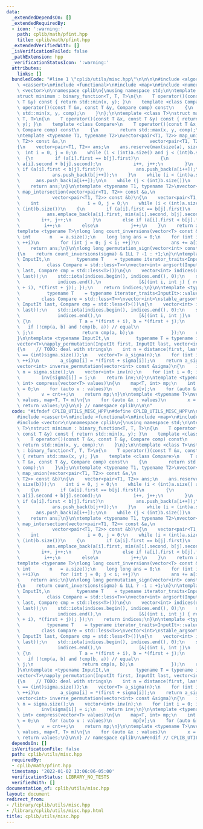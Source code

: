 ```yaml
---
data:
  _extendedDependsOn: []
  _extendedRequiredBy:
  - icon: ':warning:'
    path: cplib/math/pfint.hpp
    title: cplib/math/pfint.hpp
  _extendedVerifiedWith: []
  _isVerificationFailed: false
  _pathExtension: hpp
  _verificationStatusIcon: ':warning:'
  attributes:
    links: []
  bundledCode: "#line 1 \"cplib/utils/misc.hpp\"\n\n\n\n#include <algorithm>\n#include\
    \ <cassert>\n#include <functional>\n#include <map>\n#include <numeric>\n#include\
    \ <vector>\n\nnamespace cplib\n{\nusing namespace std;\n\ntemplate <class T>\n\
    struct minimum : binary_function<T, T, T>\n{\n    T operator()(const T &x, const\
    \ T &y) const { return std::min(x, y); }\n    template <class Compare>\n    T\
    \ operator()(const T &x, const T &y, Compare comp) const\n    {\n        return\
    \ std::min(x, y, comp);\n    }\n};\n\ntemplate <class T>\nstruct maximum : binary_function<T,\
    \ T, T>\n{\n    T operator()(const T &x, const T &y) const { return std::max(x,\
    \ y); }\n    template <class Compare>\n    T operator()(const T &x, const T &y,\
    \ Compare comp) const\n    {\n        return std::max(x, y, comp);\n    }\n};\n\
    \ntemplate <typename T1, typename T2>\nvector<pair<T1, T2>> map_union(vector<pair<T1,\
    \ T2>> const &a,\n                               vector<pair<T1, T2>> const &b)\n\
    {\n    vector<pair<T1, T2>> ans;\n    ans.reserve(max(size(a), size(b)));\n  \
    \  int i = 0, j = 0;\n    while (i < (int)a.size() and j < (int)b.size())\n  \
    \  {\n        if (a[i].first == b[j].first)\n        {\n            ans.emplace_back(a[i].first,\
    \ a[i].second + b[j].second);\n            i++, j++;\n        }\n        else\
    \ if (a[i].first < b[j].first)\n            ans.push_back(a[i++]);\n        else\n\
    \            ans.push_back(b[j++]);\n    }\n    while (i < (int)a.size())\n  \
    \      ans.push_back(a[i++]);\n\n    while (j < (int)b.size())\n        ans.push_back(b[j++]);\n\
    \    return ans;\n}\n\ntemplate <typename T1, typename T2>\nvector<pair<T1, T2>>\
    \ map_intersection(vector<pair<T1, T2>> const &a,\n                          \
    \            vector<pair<T1, T2>> const &b)\n{\n    vector<pair<T1, T2>> ans;\n\
    \    int                  i = 0, j = 0;\n    while (i < (int)a.size() and j <\
    \ (int)b.size())\n    {\n        if (a[i].first == b[j].first)\n        {\n  \
    \          ans.emplace_back(a[i].first, min(a[i].second, b[j].second));\n    \
    \        i++, j++;\n        }\n        else if (a[i].first < b[j].first)\n   \
    \         i++;\n        else\n            j++;\n    }\n    return ans;\n}\n\n\
    template <typename T>\nlong long count_inversions(vector<T> const &a)\n{\n   \
    \ int       n   = a.size();\n    long long ans = 0;\n    for (int i = 1; i < n;\
    \ ++i)\n        for (int j = 0; j < i; ++j)\n            ans += a[i] < a[j];\n\
    \    return ans;\n}\n\nlong long permutation_sign(vector<int> const &sigma)\n\
    {\n    return count_inversions(sigma) & 1LL ? -1 : +1;\n}\n\ntemplate <typename\
    \ InputIt,\n          typename T    = typename iterator_traits<InputIt>::value_type,\n\
    \          class Compare = std::less<T>>\nvector<int> argsort(InputIt first, InputIt\
    \ last, Compare cmp = std::less<T>())\n{\n    vector<int> indices(distance(first,\
    \ last));\n    std::iota(indices.begin(), indices.end(), 0);\n    std::sort(indices.begin(),\n\
    \              indices.end(),\n              [&](int i, int j) { return cmp(*(first\
    \ + i), *(first + j)); });\n    return indices;\n}\n\ntemplate <typename InputIt,\n\
    \          typename T    = typename iterator_traits<InputIt>::value_type,\n  \
    \        class Compare = std::less<T>>\nvector<int>\nstable_argsort(InputIt first,\
    \ InputIt last, Compare cmp = std::less<T>())\n{\n    vector<int> indices(distance(first,\
    \ last));\n    std::iota(indices.begin(), indices.end(), 0);\n    std::sort(indices.begin(),\n\
    \              indices.end(),\n              [&](int i, int j)\n             \
    \ {\n                  T a = *(first + i), b = *(first + j);\n               \
    \   if (!cmp(a, b) and !cmp(b, a)) // equal\n                      return i <\
    \ j;\n                  return cmp(a, b);\n              });\n    return indices;\n\
    }\n\ntemplate <typename InputIt,\n          typename T = typename iterator_traits<InputIt>::value_type>\n\
    vector<T>\napply_permutation(InputIt first, InputIt last, vector<int> const &sigma)\n\
    {\n    // TODO: deal with strings\n    int n = distance(first, last);\n    assert(n\
    \ == (int)sigma.size());\n    vector<T> a_sigma(n);\n    for (int i = 0; i < n;\
    \ ++i)\n        a_sigma[i] = *(first + sigma[i]);\n    return a_sigma;\n}\n\n\
    vector<int> inverse_permutation(vector<int> const &sigma)\n{\n    int        \
    \ n = sigma.size();\n    vector<int> inv(n);\n    for (int i = 0; i < n; ++i)\n\
    \        inv[sigma[i]] = i;\n    return inv;\n}\n\ntemplate <typename T>\nmap<T,\
    \ int> compress(vector<T> values)\n{\n    map<T, int> mp;\n    int         cnt\
    \ = 0;\n    for (auto v : values)\n        mp[v];\n    for (auto &[k, v] : mp)\n\
    \        v = cnt++;\n    return mp;\n}\n\ntemplate <typename T>\nvector<T> apply_map(vector<T>\
    \ values, map<T, T> m)\n{\n    for (auto &x : values)\n        x = m[x];\n   \
    \ return values;\n}\n\n} // namespace cplib\n\n\n"
  code: "#ifndef CPLIB_UTILS_MISC_HPP\n#define CPLIB_UTILS_MISC_HPP\n\n#include <algorithm>\n\
    #include <cassert>\n#include <functional>\n#include <map>\n#include <numeric>\n\
    #include <vector>\n\nnamespace cplib\n{\nusing namespace std;\n\ntemplate <class\
    \ T>\nstruct minimum : binary_function<T, T, T>\n{\n    T operator()(const T &x,\
    \ const T &y) const { return std::min(x, y); }\n    template <class Compare>\n\
    \    T operator()(const T &x, const T &y, Compare comp) const\n    {\n       \
    \ return std::min(x, y, comp);\n    }\n};\n\ntemplate <class T>\nstruct maximum\
    \ : binary_function<T, T, T>\n{\n    T operator()(const T &x, const T &y) const\
    \ { return std::max(x, y); }\n    template <class Compare>\n    T operator()(const\
    \ T &x, const T &y, Compare comp) const\n    {\n        return std::max(x, y,\
    \ comp);\n    }\n};\n\ntemplate <typename T1, typename T2>\nvector<pair<T1, T2>>\
    \ map_union(vector<pair<T1, T2>> const &a,\n                               vector<pair<T1,\
    \ T2>> const &b)\n{\n    vector<pair<T1, T2>> ans;\n    ans.reserve(max(size(a),\
    \ size(b)));\n    int i = 0, j = 0;\n    while (i < (int)a.size() and j < (int)b.size())\n\
    \    {\n        if (a[i].first == b[j].first)\n        {\n            ans.emplace_back(a[i].first,\
    \ a[i].second + b[j].second);\n            i++, j++;\n        }\n        else\
    \ if (a[i].first < b[j].first)\n            ans.push_back(a[i++]);\n        else\n\
    \            ans.push_back(b[j++]);\n    }\n    while (i < (int)a.size())\n  \
    \      ans.push_back(a[i++]);\n\n    while (j < (int)b.size())\n        ans.push_back(b[j++]);\n\
    \    return ans;\n}\n\ntemplate <typename T1, typename T2>\nvector<pair<T1, T2>>\
    \ map_intersection(vector<pair<T1, T2>> const &a,\n                          \
    \            vector<pair<T1, T2>> const &b)\n{\n    vector<pair<T1, T2>> ans;\n\
    \    int                  i = 0, j = 0;\n    while (i < (int)a.size() and j <\
    \ (int)b.size())\n    {\n        if (a[i].first == b[j].first)\n        {\n  \
    \          ans.emplace_back(a[i].first, min(a[i].second, b[j].second));\n    \
    \        i++, j++;\n        }\n        else if (a[i].first < b[j].first)\n   \
    \         i++;\n        else\n            j++;\n    }\n    return ans;\n}\n\n\
    template <typename T>\nlong long count_inversions(vector<T> const &a)\n{\n   \
    \ int       n   = a.size();\n    long long ans = 0;\n    for (int i = 1; i < n;\
    \ ++i)\n        for (int j = 0; j < i; ++j)\n            ans += a[i] < a[j];\n\
    \    return ans;\n}\n\nlong long permutation_sign(vector<int> const &sigma)\n\
    {\n    return count_inversions(sigma) & 1LL ? -1 : +1;\n}\n\ntemplate <typename\
    \ InputIt,\n          typename T    = typename iterator_traits<InputIt>::value_type,\n\
    \          class Compare = std::less<T>>\nvector<int> argsort(InputIt first, InputIt\
    \ last, Compare cmp = std::less<T>())\n{\n    vector<int> indices(distance(first,\
    \ last));\n    std::iota(indices.begin(), indices.end(), 0);\n    std::sort(indices.begin(),\n\
    \              indices.end(),\n              [&](int i, int j) { return cmp(*(first\
    \ + i), *(first + j)); });\n    return indices;\n}\n\ntemplate <typename InputIt,\n\
    \          typename T    = typename iterator_traits<InputIt>::value_type,\n  \
    \        class Compare = std::less<T>>\nvector<int>\nstable_argsort(InputIt first,\
    \ InputIt last, Compare cmp = std::less<T>())\n{\n    vector<int> indices(distance(first,\
    \ last));\n    std::iota(indices.begin(), indices.end(), 0);\n    std::sort(indices.begin(),\n\
    \              indices.end(),\n              [&](int i, int j)\n             \
    \ {\n                  T a = *(first + i), b = *(first + j);\n               \
    \   if (!cmp(a, b) and !cmp(b, a)) // equal\n                      return i <\
    \ j;\n                  return cmp(a, b);\n              });\n    return indices;\n\
    }\n\ntemplate <typename InputIt,\n          typename T = typename iterator_traits<InputIt>::value_type>\n\
    vector<T>\napply_permutation(InputIt first, InputIt last, vector<int> const &sigma)\n\
    {\n    // TODO: deal with strings\n    int n = distance(first, last);\n    assert(n\
    \ == (int)sigma.size());\n    vector<T> a_sigma(n);\n    for (int i = 0; i < n;\
    \ ++i)\n        a_sigma[i] = *(first + sigma[i]);\n    return a_sigma;\n}\n\n\
    vector<int> inverse_permutation(vector<int> const &sigma)\n{\n    int        \
    \ n = sigma.size();\n    vector<int> inv(n);\n    for (int i = 0; i < n; ++i)\n\
    \        inv[sigma[i]] = i;\n    return inv;\n}\n\ntemplate <typename T>\nmap<T,\
    \ int> compress(vector<T> values)\n{\n    map<T, int> mp;\n    int         cnt\
    \ = 0;\n    for (auto v : values)\n        mp[v];\n    for (auto &[k, v] : mp)\n\
    \        v = cnt++;\n    return mp;\n}\n\ntemplate <typename T>\nvector<T> apply_map(vector<T>\
    \ values, map<T, T> m)\n{\n    for (auto &x : values)\n        x = m[x];\n   \
    \ return values;\n}\n\n} // namespace cplib\n\n#endif // CPLIB_UTILS_MISC_HPP\n"
  dependsOn: []
  isVerificationFile: false
  path: cplib/utils/misc.hpp
  requiredBy:
  - cplib/math/pfint.hpp
  timestamp: '2022-01-02 13:06:06-05:00'
  verificationStatus: LIBRARY_NO_TESTS
  verifiedWith: []
documentation_of: cplib/utils/misc.hpp
layout: document
redirect_from:
- /library/cplib/utils/misc.hpp
- /library/cplib/utils/misc.hpp.html
title: cplib/utils/misc.hpp
---
```

